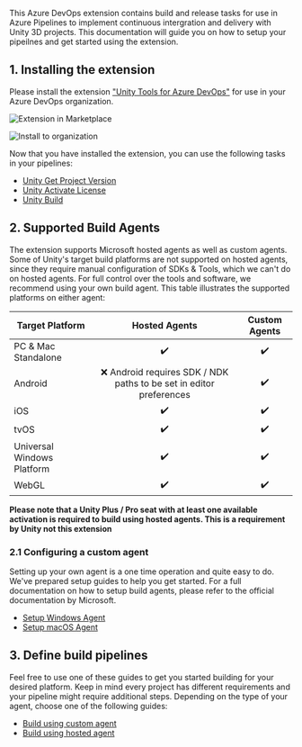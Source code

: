 This Azure DevOps extension contains build and release tasks for use in Azure Pipelines to implement continuous intergration and delivery with Unity 3D projects. This documentation will guide you on how to setup your pipeilnes and get started using the extension.

## 1. Installing the extension
Please install the extension ["Unity Tools for Azure DevOps"](https://marketplace.visualstudio.com/items?itemName=DinomiteStudios.64e90d50-a9c0-11e8-a356-d3eab7857116) for use in your Azure DevOps organization.

![Extension in Marketplace](images/vs-marketplace-get-extension.PNG)

![Install to organization](images/vs-marketplace-install.PNG)

Now that you have installed the extension, you can use the following tasks in your pipelines:

* [Unity Get Project Version](unity-get-project-version.md)
* [Unity Activate License](unity-activate-license.md)
* [Unity Build](unity-build.md)

## 2. Supported Build Agents
The extension supports Microsoft hosted agents as well as custom agents. Some of Unity's target build platforms are not supported on hosted agents, since they require manual configuration of SDKs & Tools, which we can't do on hosted agents. For full control over the tools and software, we recommend using your own build agent. This table illustrates the supported platforms on either agent:

| Target Platform            |                             Hosted Agents                            |    Custom Agents   |
|----------------------------|:--------------------------------------------------------------------:|:------------------:|
| PC & Mac Standalone        |                          :heavy_check_mark:                          | :heavy_check_mark: |
| Android                    | :x: Android requires SDK / NDK paths to be set in editor preferences | :heavy_check_mark: |
| iOS                        | :heavy_check_mark:                                                   | :heavy_check_mark: |
| tvOS                       | :heavy_check_mark:                                                   | :heavy_check_mark: |
| Universal Windows Platform | :heavy_check_mark:                                                   | :heavy_check_mark: |
| WebGL                      | :heavy_check_mark:                                                   | :heavy_check_mark: |

**Please note that a Unity Plus / Pro seat with at least one available activation is required to build using hosted agents. This is a requirement by Unity not this extension**

### 2.1 Configuring a custom agent
Setting up your own agent is a one time operation and quite easy to do. We've prepared setup guides to help you get started. For a full documentation on how to setup build agents, please refer to the official documentation by Microsoft.

* [Setup Windows Agent](setup-windows-agent.md)
* [Setup macOS Agent](setup-mac-os-agent.md)

## 3. Define build pipelines
Feel free to use one of these guides to get you started building for your desired platform. Keep in mind every project has different requirements and your pipeline might require additional steps. Depending on the type of your agent, choose one of the following guides:

* [Build using custom agent](custom-agent.md)
* [Build using hosted agent](hosted-agent.md)
